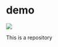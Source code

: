# demo
<!DOCTYPEhtml>
<html>
<head>
  <title>Pretty</title>
</head>
<body>
  <img src='https://www.flaticon.com/free-icon/github-logo_25231'>
  <p>This is a repository</p>
</body>
</html>
